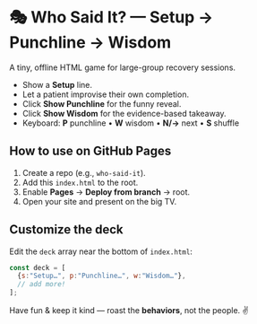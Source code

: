 # 🎭 Who Said It? — Setup → Punchline → Wisdom

A tiny, offline HTML game for large-group recovery sessions.

- Show a **Setup** line.
- Let a patient improvise their own completion.
- Click **Show Punchline** for the funny reveal.
- Click **Show Wisdom** for the evidence-based takeaway.
- Keyboard: **P** punchline • **W** wisdom • **N/→** next • **S** shuffle

## How to use on GitHub Pages
1. Create a repo (e.g., `who-said-it`).
2. Add this `index.html` to the root.
3. Enable **Pages** → **Deploy from branch** → root.
4. Open your site and present on the big TV.

## Customize the deck
Edit the `deck` array near the bottom of `index.html`:
```js
const deck = [
  {s:"Setup…", p:"Punchline…", w:"Wisdom…"},
  // add more!
];
```

Have fun & keep it kind — roast the **behaviors**, not the people. ✌️
